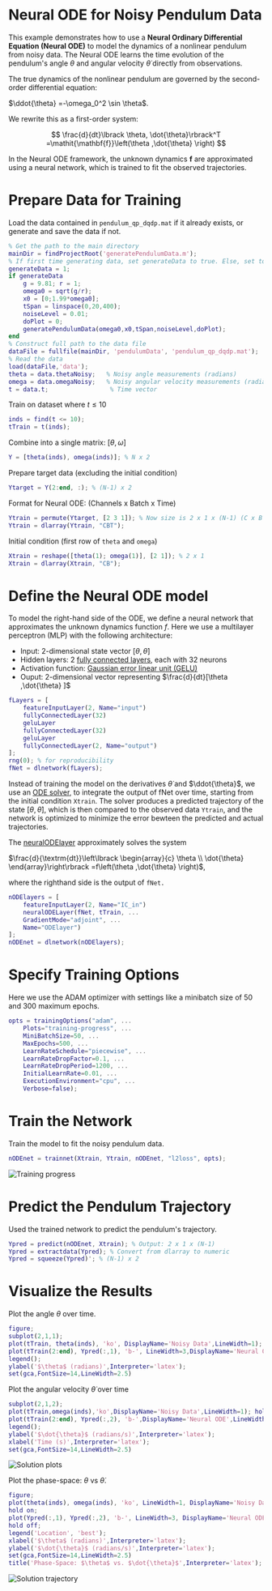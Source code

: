
# Neural ODE for Noisy Pendulum Data

This example demonstrates how to use a **Neural Ordinary Differential Equation (Neural ODE)** to model the dynamics of a nonlinear pendulum from noisy data. The Neural ODE learns the time evolution of the pendulum's angle $\theta$ and angular velocity $\dot{\theta}$ directly from observations.


The true dynamics of the nonlinear pendulum are governed by the second\-order differential equation:


 $\ddot{\theta} =-\omega_0^2 \sin \theta$.


We rewrite this as a first\-order system:

 $$ \frac{d}{dt}\lbrack \theta, \dot{\theta}\rbrack^T =\mathit{\mathbf{f}}\left(\theta ,\dot{\theta} \right) $$ 

In the Neural ODE framework, the unknown dynamics $\mathbf{f}$ are approximated using a neural network, which is trained to fit the observed trajectories. 

# Prepare Data for Training

Load the data contained in  `pendulum_qp_dqdp.mat` if it already exists, or generate and save the data if not. 

```matlab
% Get the path to the main directory
mainDir = findProjectRoot('generatePendulumData.m');
% If first time generating data, set generateData to true. Else, set to false.
generateData = 1;
if generateData
    g = 9.81; r = 1; 
    omega0 = sqrt(g/r);
    x0 = [0;1.99*omega0];
    tSpan = linspace(0,20,400);
    noiseLevel = 0.01;
    doPlot = 0;
    generatePendulumData(omega0,x0,tSpan,noiseLevel,doPlot);
end
% Construct full path to the data file
dataFile = fullfile(mainDir, 'pendulumData', 'pendulum_qp_dqdp.mat');
% Read the data
load(dataFile,'data');
theta = data.thetaNoisy;   % Noisy angle measurements (radians)
omega = data.omegaNoisy;   % Noisy angular velocity measurements (radians/sec)
t = data.t;                 % Time vector
```

Train on dataset where $t\le 10$ 

```matlab
inds = find(t <= 10);
tTrain = t(inds);
```

Combine into a single matrix: $[\theta ,\omega ]$ 

```matlab
Y = [theta(inds), omega(inds)]; % N x 2
```

Prepare target data (excluding the initial condition)

```matlab
Ytarget = Y(2:end, :); % (N-1) x 2
```

Format for Neural ODE: (Channels x Batch x Time)

```matlab
Ytrain = permute(Ytarget, [2 3 1]); % Now size is 2 x 1 x (N-1) (C x B x T)
Ytrain = dlarray(Ytrain, "CBT");
```

Initial condition (first row of `theta` and `omega`)

```matlab
Xtrain = reshape([theta(1); omega(1)], [2 1]); % 2 x 1
Xtrain = dlarray(Xtrain, "CB");
```
# Define the Neural ODE model

To model the right\-hand side of the ODE, we define a neural network that approximates the unknown dynamics function $f$. Here we use a multilayer perceptron (MLP) with the following architecture: 

-  Input: 2\-dimensional state vector $[\theta ,\dot{\theta} ]$ 
-  Hidden layers: 2 [fully connected layers](https://www.mathworks.com/help/deeplearning/ref/nnet.cnn.layer.fullyconnectedlayer.html), each with 32 neurons 
-  Activation function: [Gaussian error linear unit (GELU)](https://www.mathworks.com/help/deeplearning/ref/nnet.cnn.layer.gelulayer.html) 
-  Ouput: 2\-dimensional vector representing $\frac{d}{dt}[\theta ,\dot{\theta} ]$ 
```matlab
fLayers = [
    featureInputLayer(2, Name="input")
    fullyConnectedLayer(32)
    geluLayer
    fullyConnectedLayer(32)
    geluLayer
    fullyConnectedLayer(2, Name="output")
];
rng(0); % for reproducibility
fNet = dlnetwork(fLayers);
```

Instead of training the model on the derivatives $\dot{\theta}$ and $\ddot{\theta}$, we use an [ODE solver](https://www.mathworks.com/help/deeplearning/ref/dlarray.dlode45.html), to integrate the output of fNet over time, starting from the initial condition `Xtrain`. The solver produces a predicted trajectory of the state $[\theta ,\dot{\theta} ]$, which is then compared to the observed data `Ytrain`, and the network is optimized to minimize the error bewteen the predicted and actual trajectories.  


The [neuralODElayer](https://www.mathworks.com/help/deeplearning/ref/nnet.cnn.layer.neuralodelayer.html) approximately solves the system


 $\frac{d}{\textrm{dt}}\left\lbrack \begin{array}{c} \theta \\ \dot{\theta}  \end{array}\right\rbrack =f\left(\theta ,\dot{\theta} \right)$, 


where the righthand side is the output of `fNet.`

```matlab
nODElayers = [
    featureInputLayer(2, Name="IC_in")
    neuralODELayer(fNet, tTrain, ...
    GradientMode="adjoint", ... 
    Name="ODElayer")
];
nODEnet = dlnetwork(nODElayers);
```
# Specify Training Options

Here we use the ADAM optimizer with settings like a minibatch size of 50 and 300 maximum epochs. 

```matlab
opts = trainingOptions("adam", ...
    Plots="training-progress", ...
    MiniBatchSize=50, ...
    MaxEpochs=500, ...
    LearnRateSchedule="piecewise", ...
    LearnRateDropFactor=0.1, ...
    LearnRateDropPeriod=1200, ...
    InitialLearnRate=0.01, ...
    ExecutionEnvironment="cpu", ...
    Verbose=false);
```
# Train the Network

Train the model to fit the noisy pendulum data.

```matlab
nODEnet = trainnet(Xtrain, Ytrain, nODEnet, "l2loss", opts);
```

![Training progress](NeuralODE_nonlinear_pendulum_media/figure_0.png)
# Predict the Pendulum Trajectory

Used the trained network to predict the pendulum's trajectory. 

```matlab
Ypred = predict(nODEnet, Xtrain); % Output: 2 x 1 x (N-1)
Ypred = extractdata(Ypred); % Convert from dlarray to numeric
Ypred = squeeze(Ypred)'; % (N-1) x 2
```
# Visualize the Results

Plot the angle $\theta$ over time.

```matlab
figure;
subplot(2,1,1);
plot(tTrain, theta(inds), 'ko', DisplayName='Noisy Data',LineWidth=1); hold on 
plot(tTrain(2:end), Ypred(:,1), 'b-', LineWidth=3,DisplayName='Neural ODE'); hold off
legend();
ylabel('$\theta$ (radians)',Interpreter='latex');
set(gca,FontSize=14,LineWidth=2.5)
```

Plot the angular velocity $\dot{\theta}$ over time

```matlab
subplot(2,1,2);
plot(tTrain,omega(inds),'ko',DisplayName='Noisy Data',LineWidth=1); hold  on
plot(tTrain(2:end), Ypred(:,2), 'b-',DisplayName='Neural ODE',LineWidth=3);
legend();
ylabel('$\dot{\theta}$ (radians/s)',Interpreter='latex');
xlabel('Time (s)',Interpreter='latex');
set(gca,FontSize=14,LineWidth=2.5)
```

![Solution plots](NeuralODE_nonlinear_pendulum_media/figure_1.png)

Plot the phase\-space: $\theta$ vs $\dot{\theta}$. 

```matlab
figure;
plot(theta(inds), omega(inds), 'ko', LineWidth=1, DisplayName='Noisy Data'); hold on;
hold on;
plot(Ypred(:,1), Ypred(:,2), 'b-', LineWidth=3, DisplayName='Neural ODE Prediction');
hold off;
legend('Location', 'best');
xlabel('$\theta$ (radians)',Interpreter='latex');
ylabel('$\dot{\theta}$ (radians/s)',Interpreter='latex');
set(gca,FontSize=14,LineWidth=2.5)
title('Phase-Space: $\theta$ vs. $\dot{\theta}$',Interpreter='latex');
```

![Solution trajectory](NeuralODE_nonlinear_pendulum_media/figure_2.png)
